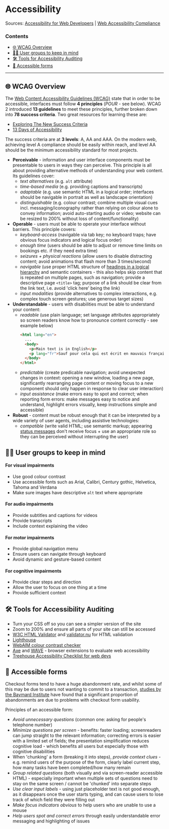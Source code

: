 # Accessibility
Sources: [Accessibility for Web Developers](https://teamtreehouse.com/library/accessibility-for-web-developers) | [Web Accessibility Compliance](https://teamtreehouse.com/library/web-accessibility-compliance)

### Contents

- [🌐 WCAG Overview](#-wcag-overview)
- [:curly_haired_woman: User groups to keep in mind](#curly_haired_woman-user-groups-to-keep-in-mind)
- [🛠️ Tools for Accessibility Auditing](#%EF%B8%8F-tools-for-accessibility-auditing)
- [:pencil: Accessible forms](#pencil-accessible-forms)

-------------

## 🌐 WCAG Overview
The [Web Content Accessibility Guidelines (WCAG)](https://www.w3.org/WAI/standards-guidelines/wcag/) state that in order to be accessible, interfaces must follow **4 principles** (*POUR* - see below). WCAG 2 introduced **13 guidelines** to meet these principles, further broken down into **78 success criteria**. Two great resources for learning these are:
- [Exploring The New Success Criteria](https://www.levelaccess.com/wcag-2-1-exploring-new-success-criteria/)
- [13 Days of Accessibility](http://a11ycalendar.kaseybon.com/)

The success criteria are at **3 levels**: A, AA and AAA. On the modern web, achieving level A compliance should be easily within reach, and level AA should be the minimum accessibility standard for most projects.

- **Perceivable** - information and user interface components must be presentable to users in ways they can perceive. This principle is all about providing alternative methods of understanding your web content. Its guidelines cover:
  - *text alternatives* (e.g. `alt` attribute)
  - *time-based media* (e.g. providing captions and transcripts)
  - *adaptable* (e.g. use semantic HTML in a logical order; interfaces should be navigable in portrait as well as landscape orientation)
  - *distinguishable* (e.g. colour contrast; combine multiple visual cues incl. messaging/iconography rather than relying on colour alone to convey information; avoid auto-starting audio or video; website can be resized to 200% without loss of content/functionality)
- **Operable** - users must be able to operate your interface without barriers. This principle covers:
  - *keyboard-access* (navigable via tab key; no keyboard traps; have obvious focus indicators and logical focus order)
  - *enough time* (users should be able to adjust or remove time limits on bookings etc. if they need extra time)
  - *seizures + physical reactions* (allow users to disable distracting content; avoid animations that flash more than 3 times/second)
  - *navigable* (use proper HTML structure of [headings in a logical hierarchy](https://usability.yale.edu/web-accessibility/articles/headings) and semantic containers - this also helps skip content that is repeated on multiple pages, such as navigation; provide a descriptive page `<title>` tag; purpose of a link should be clear from the link text, i.e. avoid 'click here' being the link)
  - *input modalities* (provide alternatives to complex interactions, e.g. complex touch screen gestures; use generous target sizes)
- **Understandable** - users with disabilities must be able to understand your content:
  - *readable* (use plain language; set language attributes appropriately so screen readers know how to pronounce content correctly - see example below)
    ```html
    <html lang="en">
      ...
      <body>
        <p>Main text is in English</p>
        <p lang="fr">Sauf pour cela qui est écrit en mauvais français</p>
      </body>
    </html>
    ```
  - *predictable* (create predicable navigation; avoid unexpected changes in context: opening a new window, loading a new page, significantly rearranging page content or moving focus to a new component should only happen in response to clear user interaction)
  - *input assistance* (make errors easy to spot and correct; when reporting form errors: make messages easy to notice and understand, highlight errors visually, keep instructions simple and accessible)
- **Robust** - content must be robust enough that it can be interpreted by a wide variety of user agents, including assistive technologies:
  - *compatible* (write valid HTML; use semantic markup; appearing [status messages](https://www.w3.org/WAI/WCAG21/Understanding/status-messages.html) don't receive focus + use an appropriate role so they can be perceived without interrupting the user)


## :curly_haired_woman: User groups to keep in mind
#### For visual impairments
- Use good colour contrast
- Use accessible fonts such as Arial, Calibri, Century gothic, Helvetica, Tahoma and Verdana
- Make sure images have descriptive `alt` text where appropriate

#### For audio impairments
- Provide subtitles and captions for videos
- Provide transcripts
- Include context explaining the video

#### For motor impairments
- Provide global navigation menu
- Ensure users can navigate through keyboard
- Avoid dynamic and gesture-based content

#### For cognitive impairments
- Provide clear steps and direction
- Allow the user to focus on one thing at a time
- Provide sufficient context


## 🛠️ Tools for Accessibility Auditing
- Turn your CSS off so you can see a simpler version of the site
- Zoom to 200% and ensure all parts of your site can still be accessed
- [W3C HTML Validator](https://validator.w3.org/) and [validator.nu](https://html5.validator.nu/) for HTML validation
- [Lighthouse](https://developers.google.com/web/tools/lighthouse)
- [WebAIM colour contrast checker](https://webaim.org/resources/contrastchecker/)
- [Axe](https://www.deque.com/axe/) and [WAVE](https://wave.webaim.org/extension/) - browser extensions to evaluate web accessibility
- [Treehouse Accessibility Checklist for web devs](https://treehouse-project-downloads.s3.amazonaws.com/Accessibility-for-Web-Developers/Accessibility-Checklist-for-Web-Developers.pdf)


## :pencil: Accessible forms
Checkout forms tend to have a huge abandonment rate, and whilst some of this may be due to users not wanting to commit to a transaction, [studies by the Baymard Institute](https://baymard.com/lists/cart-abandonment-rate) have found that a significant proportion of abandonments are due to problems with checkout form usability.

Principles of an accessible form:
- *Avoid unnecessary questions* (common one: asking for people's telephone number)
- *Minimize questions per screen* - benefits: faster loading; screenreaders can jump straight to the relevant information; correcting errors is easier with a limited set of fields; the presentation simplification reduces cognitive load - which benefits all users but especially those with cognitive disabilities
- When 'chunking' a form (breaking it into steps), *provide context clues* - e.g. remind users of the purpose of the form, clearly label current step, how many tasks have been completed/how many remain
- *Group related questions* (both visually and via screen-reader accessible HTML) - especially important when multiple sets of questions need to stay on the same screen / cannot be 'chunked' into separate steps
- *Use clear input labels* - using just placeholder text is not good enough, as it disappears once the user starts typing, and can cause users to lose track of which field they were filling out
- *Make focus indicators obvious* to help users who are unable to use a mouse
- *Help users spot and correct errors* through easily understandable error messaging and highlighting of issues






